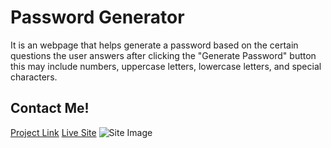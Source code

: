 # Password Generator

It is an webpage that helps generate a password based on the certain questions the user answers after clicking the "Generate Password" button
this may include numbers, uppercase letters, lowercase letters, and special characters.

## Contact Me!

[Project Link](https://github.com/anthonynguyen-dev/password-generator)
[Live Site](https://anthonynguyen-dev.github.io/password-generator/)
![Site Image]()
